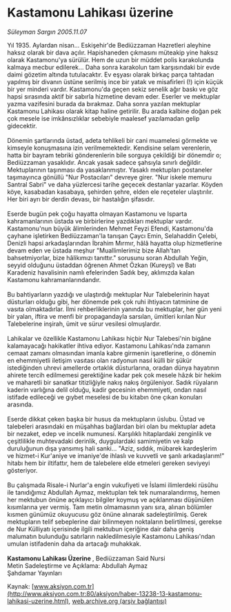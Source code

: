 # Kastamonu Lahikası üzerine

*Süleyman Sargın 2005.11.07*

<font class="agenda2NewsSpot">
 Yıl 1935. Aylardan nisan... Eskişehir'de Bediüzzaman Hazretleri aleyhine haksız olarak bir dava açılır. Hapishaneden çıkmasını müteakip yine haksız olarak Kastamonu'ya sürülür. Hem de uzun bir müddet polis karakolunda kalmaya mecbur edilerek... Daha sonra karakolun tam karşısındaki bir evde daimi gözetim altında tutulacaktır.
</font>
<font class="newsDetail">
 Ev eşyası olarak birkaç parça tahtadan yapılmış bir divanın üstüne serilmiş ince bir yatak ve misafirleri (!) için küçük bir yer minderi vardır. Kastamonu'da geçen sekiz senelik ağır baskı ve göz hapsi sırasında aktif bir sabırla hizmetine devam eder. Eserler ve mektuplar yazma vazifesini burada da bırakmaz. Daha sonra yazılan mektuplar Kastamonu Lahikası olarak kitap haline getirilir. Bu arada kalbine doğan pek çok mesele ise imkânsızlıklar sebebiyle maalesef yazılamadan gelip gidecektir.
 <br>
  <br/>
  Dönemin şartlarında üstad, adeta tehlikeli bir cani muamelesi görmekte ve kimseyle konuşmasına izin verilmemektedir. Kendisine selam verenlerin, hatta bir bayram tebriki gönderenlerin bile sorguya çekildiği bir dönemdir o; Bediüzzaman yasaklıdır. Ancak yasak sadece şahsıyla sınırlı değildir. Mektuplarının taşınması da yasaklanmıştır. Yasaklı mektupları postaneler taşımayınca gönüllü "Nur Postacıları" devreye girer. "Nur iskele memuru Santral Sabri" ve daha yüzlercesi tarihe geçecek destanlar yazarlar. Köyden köye, kasabadan kasabaya, şehirden şehre, elden ele reçeteler ulaştırılır. Her biri ayrı bir derdin devası, bir hastalığın şifasıdır.
  <br/>
  <br/>
  Eserde bugün pek çoğu hayatta olmayan Kastamonu ve Isparta kahramanlarının üstada ve birbirlerine yazdıkları mektuplar vardır. Kastamonu'nun büyük âlimlerinden Mehmet Feyzi Efendi, Kastamonu'da çayhane işletirken Bediüzzaman'la tanışan Çaycı Emin, Selahaddin Çelebi, Denizli hapsi arkadaşlarından İbrahim Mırmır, hâlâ hayatta olup hizmetlerine devam eden ve üstada meşhur "Muallimlerimiz bize Allah'tan bahsetmiyorlar, bize hâlikımızı tanıttır." sorusunu soran Abdullah Yeğin, seyyid olduğunu üstaddan öğrenen Ahmet Özkan (Kureyşî) ve Batı Karadeniz havalisinin namlı efelerinden Sadık bey, aklımızda kalan Kastamonu kahramanlarındandır.
  <br/>
  <br/>
  Bu bahtiyarların yazdığı ve ulaştırdığı mektuplar Nur Talebelerinin hayat düsturları olduğu gibi, her dönemde pek çok ruhi ihtiyacın tatminine de vasıta olmaktadırlar. İlmi rehberliklerinin yanında bu mektuplar, her gün yeni bir yalan, iftira ve menfi bir propagandayla sarsılan, ümitleri kırılan Nur Talebelerine inşirah, ümit ve sürur vesilesi olmuşlardır.
  <br/>
  <br/>
  Lahikalar ve özellikle Kastamonu Lahikası hiçbir Nur Talebesi'nin bigâne kalamayacağı hakikatler ihtiva ediyor. Kastamonu Lahikası'nda zamanın cemaat zamanı olmasından imanla kabre girmenin işaretlerine, o dönemin en ehemmiyetli iletişim vasıtası olan radyonun nasıl külli bir şükür istediğinden uhrevi amellerde ortaklık düsturlarına, oradan dünya hayatının ahirete tercih edilmemesi gerektiğine kadar pek çok mesele hâzık bir hekim ve maharetli bir sanatkar titizliğiyle nakış nakış örgüleniyor. Sadık rüyaların kaderin varlığına delil olduğu, kadir gecesinin ehemmiyeti, ondan nasıl istifade edileceği ve gıybet meselesi de bu kitabın öne çıkan konuları arasında.
  <br/>
  <br/>
  Eserde dikkat çeken başka bir husus da mektupların üslubu. Üstad ve talebeleri arasındaki en müşahhas bağlardan biri olan bu mektuplar adeta bir nezaket, edep ve incelik numunesi. Karşılıklı hitaplardaki zenginlik ve çeşitlilikle muhtevadaki derinlik, duygulardaki samimiyetin ve kalp duruluğunun dışa yansımış hali sanki... "Aziz, sıddık, mübarek kardeşlerim ve hizmet-i Kur'aniye ve imaniye'de ihlaslı ve kuvvetli ve şanlı arkadaşlarım!" hitabı hem bir iltifattır, hem de talebelere elde etmeleri gereken seviyeyi gösteriyor.
  <br/>
  <br/>
  Bu çalışmada Risale-i Nurlar'a engin vukufiyeti ve İslami ilimlerdeki rüsûhu ile tanıdığımız Abdullah Aymaz, mektupları tek tek numaralandırmış, hemen her mektubun önüne açıklayıcı bilgiler koymuş ve açıklanması düşünülen kısımlarına yer vermiş. Tam metin olmamasının yanı sıra, alınan bölümler kısmen günümüz okuyucusu göz önüne alınarak sadeleştirilmiş. Gerek mektupların telif sebeplerine dair bilinmeyen noktaların belirtilmesi, gerekse de Nur Külliyatı içerisinde ilgili mektubun içeriğine dair daha geniş malumatın bulunduğu satırların nakledilmesiyle Kastamonu Lahikası'ndan umulan istifadenin daha da artacağı muhakkak.
  <br/>
  <br/>
  <b>
   Kastamonu Lahikası Üzerine
  </b>
  , Bediüzzaman Said Nursi
  <br/>
  Metin Sadeleştirme ve Açıklama: Abdullah Aymaz
  <br/>
  Şahdamar Yayınları
 </br>
</font>

Kaynak: [www.aksiyon.com.tr](http://www.aksiyon.com.tr:80/aksiyon/haber-13238-13-kastamonu-lahikasi-uzerine.html), [web.archive.org (arşiv bağlantısı)](http://web.archive.org/web/20120110145658/http://www.aksiyon.com.tr:80/aksiyon/haber-13238-13-kastamonu-lahikasi-uzerine.html)
